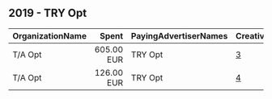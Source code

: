 ## 2019 - TRY Opt 
|OrganizationName|Spent|PayingAdvertiserNames|CreativeUrls|Impressions|Genders|AgeBrackets|CountryCodes|BillingAddresses|CandidateBallotInformation|
|:---|---:|:---|:---|---:|:---|:---|:---|:---|:---|
|T/A Opt|605.00 EUR|TRY Opt|[3](https://www.snap.com/political-ads/asset/76edb83e728bb0fb72925e36febd6472b1ce2bc71e610e6c3abccdf56efda42e?mediaType=mp4)|269,030||20+|norway|"Øvre Slottsgate 8,Oslo,0157,NO"||
|T/A Opt|126.00 EUR|TRY Opt|[4](https://www.snap.com/political-ads/asset/b697f27595b7c672c809edb8e1ddaf98b40a1de93f7541e5204aae29e1de8894?mediaType=mp4)|70,507||20+|norway|"Øvre Slottsgate 8,Oslo,0157,NO"||
